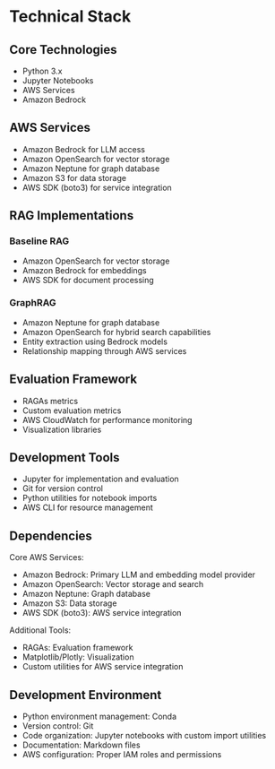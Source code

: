 # Technical Stack

## Core Technologies
- Python 3.x
- Jupyter Notebooks
- AWS Services
- Amazon Bedrock

## AWS Services
- Amazon Bedrock for LLM access
- Amazon OpenSearch for vector storage
- Amazon Neptune for graph database
- Amazon S3 for data storage
- AWS SDK (boto3) for service integration

## RAG Implementations
### Baseline RAG
- Amazon OpenSearch for vector storage
- Amazon Bedrock for embeddings
- AWS SDK for document processing

### GraphRAG
- Amazon Neptune for graph database
- Amazon OpenSearch for hybrid search capabilities
- Entity extraction using Bedrock models
- Relationship mapping through AWS services

## Evaluation Framework
- RAGAs metrics
- Custom evaluation metrics
- AWS CloudWatch for performance monitoring
- Visualization libraries

## Development Tools
- Jupyter for implementation and evaluation
- Git for version control
- Python utilities for notebook imports
- AWS CLI for resource management

## Dependencies
Core AWS Services:
- Amazon Bedrock: Primary LLM and embedding model provider
- Amazon OpenSearch: Vector storage and search
- Amazon Neptune: Graph database
- Amazon S3: Data storage
- AWS SDK (boto3): AWS service integration

Additional Tools:
- RAGAs: Evaluation framework
- Matplotlib/Plotly: Visualization
- Custom utilities for AWS service integration

## Development Environment
- Python environment management: Conda
- Version control: Git
- Code organization: Jupyter notebooks with custom import utilities
- Documentation: Markdown files
- AWS configuration: Proper IAM roles and permissions

